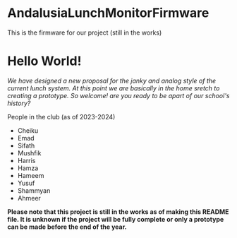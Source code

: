 # AndalusiaLunchMonitorFirmware
This is the firmware for our project (still in the works)

# Hello World!
_We have designed a new proposal for the janky and analog style of the current lunch system. At this point we are basically in the home sretch to creating a prototype. So welcome! are you ready to be apart of our school's history?_

People in the club (as of 2023-2024)
- Cheiku
- Emad
- Sifath
- Mushfik
- Harris
- Hamza
- Hameem
- Yusuf
- Shammyan
- Ahmeer

**Please note that this project is still in the works as of making this README file. It is unknown if the project will be fully complete or only a prototype can be made before the end of the year.**
